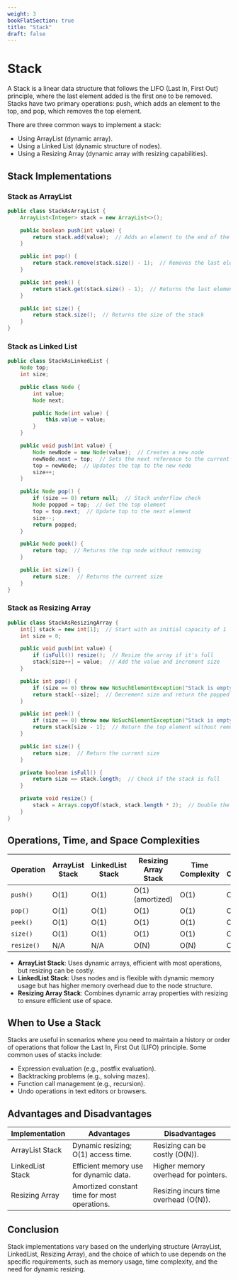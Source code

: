 ```yaml
---
weight: 3
bookFlatSection: true
title: "Stack"
draft: false
---
```


# Stack

A Stack is a linear data structure that follows the LIFO (Last In, First Out) principle, where the last element added is the first one to be removed. Stacks have two primary operations: push, which adds an element to the top, and pop, which removes the top element.

There are three common ways to implement a stack:

- Using ArrayList (dynamic array).
- Using a Linked List (dynamic structure of nodes).
- Using a Resizing Array (dynamic array with resizing capabilities).

## Stack Implementations

### Stack as ArrayList

```java
public class StackAsArrayList {
    ArrayList<Integer> stack = new ArrayList<>();

    public boolean push(int value) {
        return stack.add(value);  // Adds an element to the end of the list
    }

    public int pop() {
        return stack.remove(stack.size() - 1);  // Removes the last element
    }

    public int peek() {
        return stack.get(stack.size() - 1);  // Returns the last element without removing
    }

    public int size() {
        return stack.size();  // Returns the size of the stack
    }
}
```

### Stack as Linked List

```java
public class StackAsLinkedList {
    Node top;
    int size;

    public class Node {
        int value;
        Node next;

        public Node(int value) {
            this.value = value;
        }
    }

    public void push(int value) {
        Node newNode = new Node(value);  // Creates a new node
        newNode.next = top;  // Sets the next reference to the current top
        top = newNode;  // Updates the top to the new node
        size++;
    }

    public Node pop() {
        if (size == 0) return null;  // Stack underflow check
        Node popped = top;  // Get the top element
        top = top.next;  // Update top to the next element
        size--;
        return popped;
    }

    public Node peek() {
        return top;  // Returns the top node without removing
    }

    public int size() {
        return size;  // Returns the current size
    }
}
```

### Stack as Resizing Array

```java
public class StackAsResizingArray {
    int[] stack = new int[1];  // Start with an initial capacity of 1
    int size = 0;

    public void push(int value) {
        if (isFull()) resize();  // Resize the array if it's full
        stack[size++] = value;  // Add the value and increment size
    }

    public int pop() {
        if (size == 0) throw new NoSuchElementException("Stack is empty");
        return stack[--size];  // Decrement size and return the popped element
    }

    public int peek() {
        if (size == 0) throw new NoSuchElementException("Stack is empty");
        return stack[size - 1];  // Return the top element without removing
    }

    public int size() {
        return size;  // Return the current size
    }

    private boolean isFull() {
        return size == stack.length;  // Check if the stack is full
    }

    private void resize() {
        stack = Arrays.copyOf(stack, stack.length * 2);  // Double the array size
    }
}
```

## Operations, Time, and Space Complexities

| Operation  | ArrayList Stack | LinkedList Stack | Resizing Array Stack | Time Complexity | Space Complexity |
| ---------- | --------------- | ---------------- | -------------------- | --------------- | ---------------- |
| `push()`   | O(1)            | O(1)             | O(1) (amortized)     | O(1)            | O(N)             |
| `pop()`    | O(1)            | O(1)             | O(1)                 | O(1)            | O(N)             |
| `peek()`   | O(1)            | O(1)             | O(1)                 | O(1)            | O(1)             |
| `size()`   | O(1)            | O(1)             | O(1)                 | O(1)            | O(1)             |
| `resize()` | N/A             | N/A              | O(N)                 | O(N)            | O(N)             |

- **ArrayList Stack**: Uses dynamic arrays, efficient with most operations, but resizing can be costly.
- **LinkedList Stack**: Uses nodes and is flexible with dynamic memory usage but has higher memory overhead due to the node structure.
- **Resizing Array Stack**: Combines dynamic array properties with resizing to ensure efficient use of space.

## When to Use a Stack

Stacks are useful in scenarios where you need to maintain a history or order of operations that follow the Last In, First Out (LIFO) principle. Some common uses of stacks include:

- Expression evaluation (e.g., postfix evaluation).
- Backtracking problems (e.g., solving mazes).
- Function call management (e.g., recursion).
- Undo operations in text editors or browsers.

## Advantages and Disadvantages

| Implementation   | Advantages                                   | Disadvantages                         |
| ---------------- | -------------------------------------------- | ------------------------------------- |
| ArrayList Stack  | Dynamic resizing; O(1) access time.          | Resizing can be costly (O(N)).        |
| LinkedList Stack | Efficient memory use for dynamic data.       | Higher memory overhead for pointers.  |
| Resizing Array   | Amortized constant time for most operations. | Resizing incurs time overhead (O(N)). |

## Conclusion

Stack implementations vary based on the underlying structure (ArrayList, LinkedList, Resizing Array), and the choice of which to use depends on the specific requirements, such as memory usage, time complexity, and the need for dynamic resizing.
